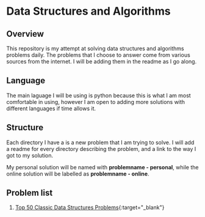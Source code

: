 # Data Structures and Algorithms

## Overview

This repository is my attempt at solving data structures and algorithms problems daily. The problems that I choose to answer come from various sources from the internet. I will be adding them in the readme as I go along. 

## Language

The main laguage I will be using is python because this is what I am most comfortable in using, however I am open to adding more solutions with different languages if time allows it.

## Structure

Each directory I have a is a new problem that I am trying to solve. I will add a readme for every directory describing the problem, and a link to the way I got to my solution. 

My personal solution will be named with **problemname - personal**, while the online solution will be labelled as **problemname - online**. 

## Problem list
1. [Top 50 Classic Data Structures Problems](https://medium.com/techie-delight/top-50-classic-data-structures-problems-2a2f68ba924c){:target="\_blank"}